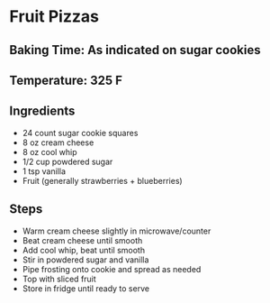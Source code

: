 # Fruit Pizzas

## Baking Time: As indicated on sugar cookies
## Temperature: 325 F

## Ingredients

- 24 count sugar cookie squares
- 8 oz cream cheese
- 8 oz cool whip
- 1/2 cup powdered sugar
- 1 tsp vanilla
- Fruit (generally strawberries + blueberries)

## Steps

- Warm cream cheese slightly in microwave/counter
- Beat cream cheese until smooth
- Add cool whip, beat until smooth
- Stir in powdered sugar and vanilla
- Pipe frosting onto cookie and spread as needed
- Top with sliced fruit
- Store in fridge until ready to serve
